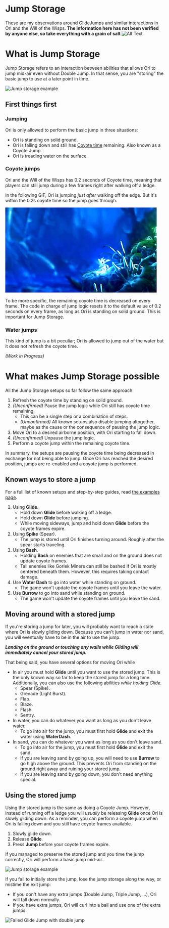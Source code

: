 # Jump Storage
These are my observations around GlideJumps and similar interactions in Ori and the Will of the Wisps.
**The information here has not been verified by anyone else, so take everything with a grain of salt**
<img src="https://raw.githubusercontent.com/ori-community/wiki/refs/heads/main/assets/images/ori_shrug.png" alt="Alt Text" width="20" height="20">

# What is Jump Storage
Jump Storage refers to an interaction between abilities that allows Ori to jump mid-air even without Double Jump.
In that sense, you are "storing" the basic jump to use at a later point in time.

![Jump storage example](/assets/LedgeGlideJump.gif)

## First things first

### Jumping

Ori is only allowed to perform the basic jump in three situations:
* Ori is standing on solid ground.
* Ori is falling down and still has [Coyote time](https://en.wiktionary.org/wiki/coyote_time) remaining. Also known as a Coyote Jump.
* Ori is treading water on the surface.

### Coyote jumps

Ori and the Will of the Wisps has 0.2 seconds of Coyote time, meaning that players can still jump during a few
frames right after walking off a ledge. 

In the following GIF, Ori is jumping *just after* walking off the edge. But it's within the 0.2s coyote time so
the jump goes through. 

![Coyote Frames Jump](/assets/CoyoteJump.gif)

To be more specific, the remaining coyote time is decreased on every frame. The code in charge of jump logic
resets it to the default value of 0.2 seconds on every frame, as long as Ori is standing on solid ground.
This is important for Jump Storage.

### Water jumps

This kind of jump is a bit peculiar; Ori is allowed to jump out of the water but it does not refresh the coyote
time.

*(Work in Progress)* 

# What makes Jump Storage possible

All the Jump Storage setups so far follow the same approach:

1. Refresh the coyote time by standing on solid ground.
2. *(Unconfirmed)* Pause the jump logic while Ori still has coyote time remaining.
    * This can be a single step or a combination of steps.
    * *(Unconfirmed)* All known setups also disable jumping altogether, maybe as the cause or the consequence of pausing the jump logic.
3. Move Ori to a desired airborne position, with Ori starting to fall down.
4. *(Unconfirmed)* Unpause the jump logic.
5. Perform a coyote jump within the remaining coyote time.

In summary, the setups are pausing the coyote time being decreased in exchange for not being able to jump.
Once Ori has reached the desired position, jumps are re-enabled and a coyote jump is performed.


## Known ways to store a jump

For a full list of known setups and step-by-step guides, read [the examples page](/Jump_Storage_Examples.md).

1. Using **Glide**.
    * Hold down **Glide** before walking off a ledge.
    * Hold down **Glide** before jumping.
    * While moving sideways, jump and hold down **Glide** before the coyote frames expire.
2. Using **Spike** (Spear).
    * The jump is stored until Ori finishes turning around. Roughly after the spear starts traveling.
3. Using **Bash**.
    * Holding **Bash** on enemies that are small and on the ground does not update coyote frames.
    * Tall enemies like Gorlek Miners can still be bashed if Ori is mostly centered beneath them. However, this requires taking contact damage.
4. Use **Water Dash** to go into water while standing on ground.
    * The game won't update the coyote frames until you leave the water.
5. Use **Burrow** to go into sand while standing on ground.
    * The game won't update the coyote frames until you leave the sand.

## Moving around with a stored jump

If you're storing a jump for later, you will probably want to reach a state where Ori is slowly gliding down.
Because you can't jump in water nor sand, you will eventually have to be in the air to use the jump.

***Landing on the ground or touching any walls while Gliding will immediately cancel your stored jump.***

That being said, you have several options for moving Ori while 

* In air you must hold **Glide** until you want to use the stored jump. This is the only known way so far to keep the stored jump for a long time. Additionally, you can also use the following abilities *while holding Glide*.
    * Spear (Spike).
    * Grenade (Light Burst).
    * Flap.
    * Blaze.
    * Flash.
    * Sentry.
* In water, you can do whatever you want as long as you don't leave water.
    * To go into air for the jump, you must first hold **Glide** and exit the water using **WaterDash**. 
* In sand, you can do whatever you want as long as you don't leave sand.
    * To go into air for the jump, you must first hold **Glide** and exit the sand.
    * If you are leaving sand by going up, you will need to use **Burrow** to go high above the ground. This prevents Ori from standing on the ground right away and ruining your stored jump.
    * If you are leaving sand by going down, you don't need anything special. 


## Using the stored jump

Using the stored jump is the same as doing a Coyote Jump. However, instead of running off a ledge you will
*usually* be releasing **Glide** once Ori is slowly gliding down. As a reminder, you can perform a coyote
jump when Ori is falling down and you still have coyote frames available.

1. Slowly glide down. 
2. Release **Glide**.
3. Press **Jump** before your coyote frames expire.

If you managed to preserve the stored jump and you time the jump correctly, Ori will perform a basic jump
mid-air.

![Jump storage example](/assets/LedgeGlideJump.gif)

If you fail to initially store the jump, lose the jump storage along the way, or mistime the exit jump:
   * If you don't have any extra jumps (Double Jump, Triple Jump, ...), Ori will fall down normally.
   * If you have extra jumps, Ori will curl into a ball and use one of the extra jumps.

![Failed Glide Jump with double jump](/assets/FailedGlideJump.gif)
